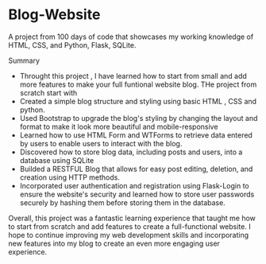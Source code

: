 # Blog-Website
A project from 100 days of code that showcases my working knowledge of HTML, CSS, and Python, Flask, SQLite.


Summary
- Throught this project , I have learned how to start from small and add more features to make your full funtional website blog. THe project from scratch start with 
- Created a simple blog structure and styling using basic HTML , CSS and python.
- Used Bootstrap to upgrade the blog's styling by changing the layout and format to make it look more beautiful and mobile-responsive
- Learned how to use HTML Form and WTForms to retrieve data entered by users to enable users to interact with the blog. 
- Discovered how to store blog data, including posts and users, into a database using SQLite
- Builded a RESTFUL Blog that allows for easy post editing, deletion, and creation using HTTP methods.
- Incorporated user authentication and registration using Flask-Login to ensure the website's security and learned how to store user passwords securely by hashing them before storing them in the database.

Overall, this project was a fantastic learning experience that taught me how to start from scratch and add features to create a full-functional website. I hope to continue improving my web development skills and incorporating new features into my blog to create an even more engaging user experience.

